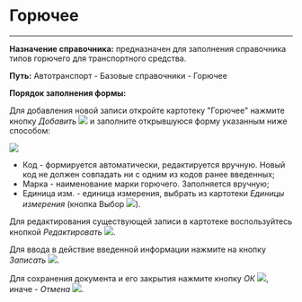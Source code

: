 ﻿#  Горючее
______

**Назначение справочника:** предназначен для заполнения справочника типов горючего для транспортного средства.

**Путь:** Автотранспорт - Базовые справочники - Горючее

**Порядок заполнения формы:**

Для добавления новой записи откройте картотеку "Горючее" нажмите кнопку *Добавить* ![](topic:Com.AddFiles.Buttons.Btn_Add.png) и заполните открывшуюся форму указанным ниже способом:

![](topic:.AddFiles.Screenshot_20074.jpg)

* Код - формируется автоматически, редактируется вручную. Новый код не должен совпадать ни с одним из кодов ранее введенных;
* Марка - наименование марки горючего. Заполняется вручную;
* Единица изм. - единица измерения, выбрать из картотеки *Единицы измерения* (кнопка Выбор ![](topic:Com.AddFiles.Btn_select.png)).


Для редактирования существующей записи в картотеке воспользуйтесь кнопкой *Редактировать* ![](topic:Com.AddFiles.Buttons.Btn_Edit.png).

Для ввода в действие введенной информации нажмите на кнопку *Записать* ![](topic:Com.AddFiles.Buttons.Btn_Post.png).

Для сохранения документа и его закрытия нажмите кнопку *ОК* ![](topic:Com.AddFiles.Buttons.Btn_Ok_grey.png), иначе - *Отмена* ![](topic:Com.AddFiles.Buttons.Btn_CloseCancel.png).

